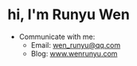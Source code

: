 # hi, I'm Runyu Wen
* Communicate with me:
    - Email: wen_runyu@qq.com
    - Blog: www.wenrunyu.com

